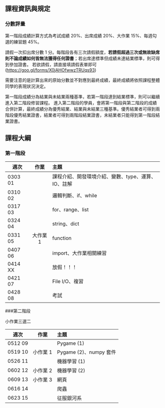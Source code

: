 ## 課程資訊與規定

### 分數評量

第一階段成績計算方式為考試成績 20%、出席成績 20%、大作業 15%、每週勾選的練習題 45%。

請假一次扣出席分數 1 分。每階段各有三次請假額度，**若請假超過三次或無故缺席則不論成績如何皆無法獲得任何證書**；若出席達標準但成績未達結業標準，則可得到參加證書。
若欲請假，請直接填請假表單即可 (https://goo.gl/forms/X0jAHOfwwzTRUqs93)

需要注意的是計算出來的原始分數並不對應到最終成績，最終成績將依照課程整體同學的表現狀況決定。

第一階段成績分為結業與未結業兩種基準，若第一階段達到結業標準，則可以繼續進入第二階段修習課程。
進入第二階段的學員，會將第一階段與第二階段的成績合併計算，最終成績分為優秀結業、結業與未結業三種基準。優秀結業者可得到兩階段優秀結業證書，結業者可得到兩階段結業證書，未結業者只能得到第一階段結業證書。



## 課程大綱

### 第一階段

| 週次    | 作業      | 主題                                   |
| ------- |:---------:|:-------------------------------------- |
| 0303 01 |           | 課程介紹、開發環境介紹、變數、type、運算、IO、註解 |
| 0310 02 |           | 邏輯判斷、if、while |
| 0317 03 |           | for、range、list |
| 0324 04 |           | string、dict |
| 0331 05 | 大作業1   | function |
| 0407 06 |           | import、大作業相關練習 |
| 0414 XX  |           | 放假！！！ |
| 0421 07 |           | File I/O、複習 |
| 0428 08 |           | 考試 |

###第二階段

小作業三選二

| 週次    | 作業      | 主題                                   |
| ------- |:---------:|:-------------------------------------- |
| 0512 09 |           | Pygame (1) |
| 0519 10 | 小作業 1 | Pygame (2)、numpy 套件 |
| 0526 11 |           | 機器學習 (1) |
| 0602 12 | 小作業 2 | 機器學習 (2) |
| 0609 13 | 小作業 3 | 網頁 |
| 0616 14 |           | 爬蟲 |
| 0623 15 |           | 征服銀河系 |